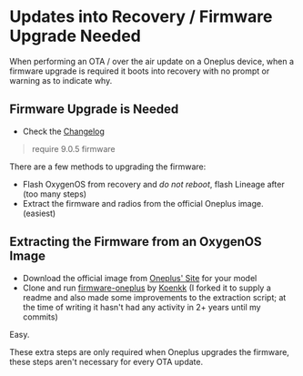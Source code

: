 # Updates into Recovery / Firmware Upgrade Needed
When performing an OTA / over the air update on a Oneplus device, when a firmware upgrade is required it boots into recovery with no prompt or warning as to indicate why.

## Firmware Upgrade is Needed
- Check the [Changelog](https://www.lineageoslog.com/)
> require 9.0.5 firmware

There are a few methods to upgrading the firmware:
- Flash OxygenOS from recovery and *do not reboot*, flash Lineage after (too many steps)
- Extract the firmware and radios from the official Oneplus image. (easiest)

## Extracting the Firmware from an OxygenOS Image
- Download the official image from [Oneplus' Site](https://www.oneplus.com/support/softwareupgrade) for your model
- Clone and run [firmware-oneplus](https://github.com/angela-d/firmware_oneplus) by [Koenkk](https://github.com/Koenkk) (I forked it to supply a readme and also made some improvements to the extraction script; at the time of writing it hasn't had any activity in 2+ years until my commits)

Easy.

These extra steps are only required when Oneplus upgrades the firmware, these steps aren't necessary for every OTA update.

